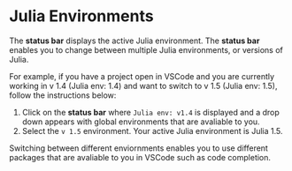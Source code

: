 # Julia Environments

The **status bar** displays the active Julia environment. The **status bar** enables you to change between multiple Julia environments, or versions of Julia. 

For example, if you have a project open in VSCode and you are currently working in v 1.4 (Julia env: 1.4) and want to switch to v 1.5 (Julia env: 1.5), follow the instructions below: 

1. Click on the **status bar** where `Julia env: v1.4` is displayed and a drop down appears with global environments that are avaliable to you.
2. Select the `v 1.5` environment.  Your active Julia environment is Julia 1.5. 

Switching between different enviornments enables you to use different packages that are avaliable to you in VSCode such as code completion. 
